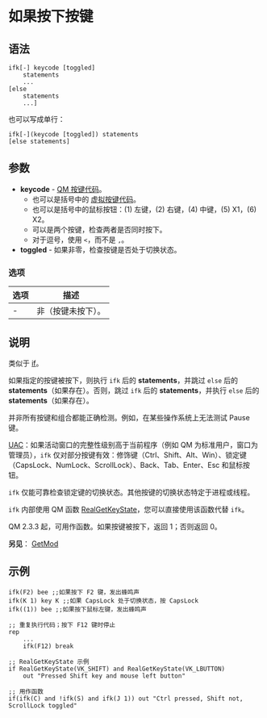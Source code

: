 # 如果按下按键

## 语法

```qm
ifk[-] keycode [toggled]
    statements
    ...
[else
    statements
    ...]
```

也可以写成单行：

```qm
ifk[-](keycode [toggled]) statements
[else statements]
```

## 参数

- **keycode** - [QM 按键代码](IDP_KEYCODES.md)。
  - 也可以是括号中的 [虚拟按键代码](IDP_VIRTUALKEYS.md)。
  - 也可以是括号中的鼠标按钮：(1) 左键，(2) 右键，(4) 中键，(5) X1，(6) X2。
  - 可以是两个按键，检查两者是否同时按下。
  - 对于逗号，使用 `<`，而不是 `,`。
- **toggled** - 如果非零，检查按键是否处于切换状态。

### 选项

| 选项 | 描述 |
|------|------|
| - | 非（按键未按下）。 |

## 说明

类似于 [if](IDP_IF.md)。

如果指定的按键被按下，则执行 `ifk` 后的 **statements**，并跳过 `else` 后的 **statements**（如果存在）。否则，跳过 `ifk` 后的 **statements**，并执行 `else` 后的 **statements**（如果存在）。

并非所有按键和组合都能正确检测。例如，在某些操作系统上无法测试 Pause 键。

[UAC](IDP_VISTA.md)：如果活动窗口的完整性级别高于当前程序（例如 QM 为标准用户，窗口为管理员），`ifk` 仅对部分按键有效：修饰键（Ctrl、Shift、Alt、Win）、锁定键（CapsLock、NumLock、ScrollLock）、Back、Tab、Enter、Esc 和鼠标按钮。

`ifk` 仅能可靠检查锁定键的切换状态。其他按键的切换状态特定于进程或线程。

`ifk` 内部使用 QM 函数 [RealGetKeyState](IDP_QMDLL.md#RealGetKeyState)，您可以直接使用该函数代替 `ifk`。

QM 2.3.3 起，可用作函数。如果按键被按下，返回 1；否则返回 0。

**另见**： [GetMod](IDP_QMDLL.md#GetMod)

## 示例

```qm
ifk(F2) bee ;;如果按下 F2 键，发出蜂鸣声
ifk(K 1) key K ;;如果 CapsLock 处于切换状态，按 CapsLock
ifk((1)) bee ;;如果按下鼠标左键，发出蜂鸣声

;; 重复执行代码；按下 F12 键时停止
rep
    ...
    ifk(F12) break

;; RealGetKeyState 示例
if RealGetKeyState(VK_SHIFT) and RealGetKeyState(VK_LBUTTON)
    out "Pressed Shift key and mouse left button"

;; 用作函数
if(ifk(C) and !ifk(S) and ifk(J 1)) out "Ctrl pressed, Shift not, ScrollLock toggled"
```